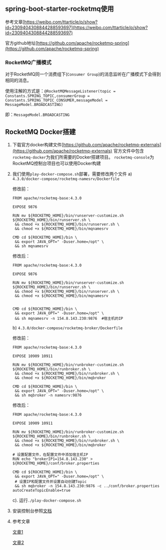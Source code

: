 ## spring-boot-starter-rocketmq使用
参考文章[https://weibo.com/ttarticle/p/show?id=2309404308844288593697](https://weibo.com/ttarticle/p/show?id=2309404308844288593697)

官方github地址[https://github.com/apache/rocketmq-spring](https://github.com/apache/rocketmq-spring)

### RocketMQ广播模式

对于RocketMQ同一个消费组下(`Consumer Group`)的消息监听在广播模式下会得到相同的消息。

使用注解的方式是：`@RocketMQMessageListener(topic = Constants.SPRING_TOPIC,consumerGroup = Constants.SPRING_TOPIC_CONSUMER,messageModel = MessageModel.BROADCASTING)`

即：`MessageModel.BROADCASTING`
## RocketMQ Docker搭建
1. 下载官方docker构建文件[https://github.com/apache/rocketmq-externals](https://github.com/apache/rocketmq-externals)
    官方文件中包含`rocketmq-docker`为我们所需要的Docker搭建项目。
    `rocketmq-console`为RocketMQ控制台项目也可以使用Docker构建
2. 我们使用`play-docker-compose.sh`部署，需要修改两个文件
   a) `4.3.0/docker-compose/rocketmq-namesrv/Dockerfile`
   
     修改前：
     ```shell
     FROM apache/rocketmq-base:4.3.0
     
     EXPOSE 9876
     
     RUN mv ${ROCKETMQ_HOME}/bin/runserver-customize.sh ${ROCKETMQ_HOME}/bin/runserver.sh \
      && chmod +x ${ROCKETMQ_HOME}/bin/runserver.sh \
      && chmod +x ${ROCKETMQ_HOME}/bin/mqnamesrv
     
     CMD cd ${ROCKETMQ_HOME}/bin \
      && export JAVA_OPT=" -Duser.home=/opt" \
      && sh mqnamesrv 
     ```
     修改后：
     ```shell
     FROM apache/rocketmq-base:4.3.0
     
     EXPOSE 9876
     
     RUN mv ${ROCKETMQ_HOME}/bin/runserver-customize.sh ${ROCKETMQ_HOME}/bin/runserver.sh \
      && chmod +x ${ROCKETMQ_HOME}/bin/runserver.sh \
      && chmod +x ${ROCKETMQ_HOME}/bin/mqnamesrv
     
     
     CMD cd ${ROCKETMQ_HOME}/bin \
      && export JAVA_OPT=" -Duser.home=/opt" \
      && sh mqnamesrv -n 154.8.143.230:9876  #宿主机的IP
     ```
   b) `4.3.0/docker-compose/rocketmq-broker/Dockerfile`
   
     修改前：
     ```shell
     FROM apache/rocketmq-base:4.3.0
     
     EXPOSE 10909 10911
     
     RUN mv ${ROCKETMQ_HOME}/bin/runbroker-customize.sh ${ROCKETMQ_HOME}/bin/runbroker.sh \
      && chmod +x ${ROCKETMQ_HOME}/bin/runbroker.sh \
      && chmod +x ${ROCKETMQ_HOME}/bin/mqbroker
     
     CMD cd ${ROCKETMQ_HOME}/bin \
      && export JAVA_OPT=" -Duser.home=/opt" \
      && sh mqbroker -n namesrv:9876
     ```
     修改后：
     ```shell
     FROM apache/rocketmq-base:4.3.0
     
     EXPOSE 10909 10911
     
     RUN mv ${ROCKETMQ_HOME}/bin/runbroker-customize.sh ${ROCKETMQ_HOME}/bin/runbroker.sh \
      && chmod +x ${ROCKETMQ_HOME}/bin/runbroker.sh \
      && chmod +x ${ROCKETMQ_HOME}/bin/mqbroker
     
     # 设置配置文件，在配置文件中添加宿主机IP
     RUN echo "brokerIP1=154.8.143.230" > ${ROCKETMQ_HOME}/conf/broker.properties
     
     CMD cd ${ROCKETMQ_HOME}/bin \
      && export JAVA_OPT=" -Duser.home=/opt" \
      # 设置IP和配置文件并设置自动创建Topic
      && sh mqbroker -n 154.8.143.230:9876 -c ../conf/broker.properties autoCreateTopicEnable=true
     ```
   c). 运行`./play-docker-compose.sh`
   
3. 安装控制台参照[文档](https://github.com/apache/rocketmq-externals/blob/d1f387af651e0d7bbe060e1af4dd2b555b3e3e01/rocketmq-console/README.md)

4. 参考文章

    [文章1](https://blog.csdn.net/mefly521/article/details/84394483)
    
    [文章2](https://my.oschina.net/u/3846635/blog/1802448)
